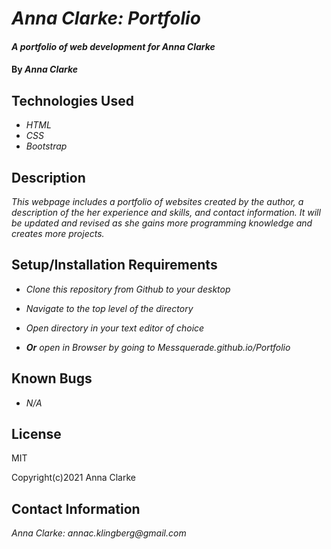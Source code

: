 # _Anna Clarke: Portfolio_

#### _A portfolio of web development for Anna Clarke_

#### By _**Anna Clarke**_

## Technologies Used

* _HTML_
* _CSS_
* _Bootstrap_

## Description

_This webpage includes a portfolio of websites created by the author, a description of the her experience and skills, and contact information. It will be updated and revised as she gains more programming knowledge and creates more projects._

## Setup/Installation Requirements

* _Clone this repository from Github to your desktop_
* _Navigate to the top level of the directory_
* _Open directory in your text editor of choice_


* _**Or** open in Browser by going to Messquerade.github.io/Portfolio_



## Known Bugs

* _N/A_

## License

MIT

Copyright(c)2021 Anna Clarke

## Contact Information

_Anna Clarke: annac.klingberg@gmail.com_